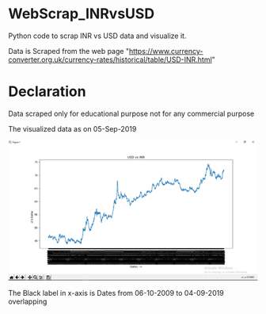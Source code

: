 # WebScrap_INRvsUSD
Python code to scrap INR vs USD data and visualize it.

Data is Scraped from the web page
"https://www.currency-converter.org.uk/currency-rates/historical/table/USD-INR.html"

# Declaration
Data scraped only for educational purpose not for any commercial purpose

The visualized data as on 05-Sep-2019

<img src="Output/INR-USD.png" width="1000">

The Black label in x-axis is Dates from 06-10-2009 to 04-09-2019 overlapping

